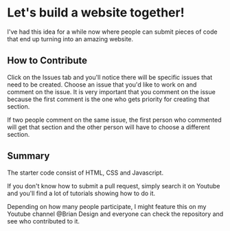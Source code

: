 # Let's build a website together! 

I've had this idea for a while now where people can submit pieces of code that end up turning into an amazing website. 

## How to Contribute

Click on the Issues tab and you'll notice there will be specific issues that need to be created. Choose an issue that you'd like to work on and comment on the issue. It is very important that you comment on the issue because the first comment is the one who gets priority for creating that section.

If two people comment on the same issue, the first person who commented will get that section and the other person will have to choose a different section.

## Summary

The starter code consist of HTML, CSS and Javascript.

If you don't know how to submit a pull request, simply search it on Youtube and you'll find a lot of tutorials showing how to do it. 

Depending on how many people participate, I might feature this on my Youtube channel @Brian Design and everyone can check the repository and see who contributed to it.





